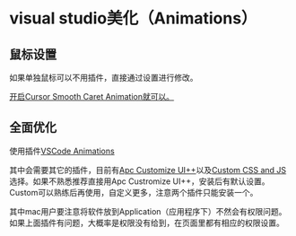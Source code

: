 <!--
 * @Author: yuyancheng yuyancheng@meituan.com
 * @Date: 2024-03-12 10:07:47
 * @LastEditors: yuyancheng yuyancheng@meituan.com
 * @LastEditTime: 2024-03-12 10:08:07
 * @FilePath: /setting/visual studio美化（Animations）.md
 * @Description: 这是默认设置,请设置`customMade`, 打开koroFileHeader查看配置 进行设置: https://github.com/OBKoro1/koro1FileHeader/wiki/%E9%85%8D%E7%BD%AE
-->
# visual studio美化（Animations）

## 鼠标设置

如果单独鼠标可以不用插件，直接通过设置进行修改。

[开启Cursor Smooth Caret Animation就可以。](https://www.163.com/dy/article/HOTJMSOE0552DTRT.html)

## 全面优化

使用插件[VSCode Animations](https://marketplace.visualstudio.com/items?itemName=BrandonKirbyson.vscode-animations#injection-extensions)

其中会需要其它的插件，目前有[Apc Customize UI++](https://github.com/drcika/apc-extension)以及[Custom CSS and JS](https://github.com/be5invis/vscode-custom-css)选择。如果不熟悉推荐直接用Apc Custromize UI++，安装后有默认设置。Custom可以熟练后再使用，自定义更多，注意两个插件只能安装一个。

其中mac用户要注意将软件放到Application（应用程序下）不然会有权限问题。如果上面插件有问题，大概率是权限没有给到，在页面里都有相应的权限设置。
